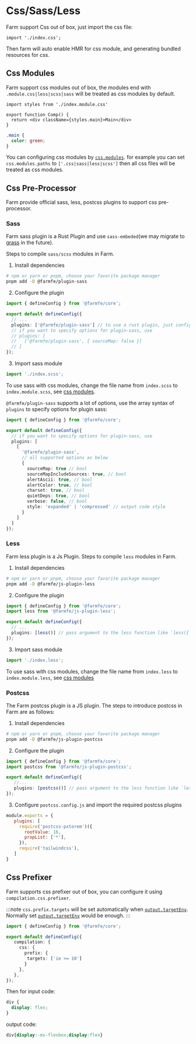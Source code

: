 # Css/Sass/Less
Farm support Css out of box, just import the css file:

```tsx
import './index.css';
```

Then farm will auto enable HMR for css module, and generating bundled resources for css.

## Css Modules
Farm support css modules out of box, the modules end with `.module.css|less|scss|sass` will be treated as css modules by default.

```tsx title="comp.tsx"
import styles from './index.module.css'

export function Comp() {
  return <div className={styles.main}>Main</div>
}
```
```css title="index.module.css"
.main {
  color: green;
}
```
You can configuring css modules by [`css.modules`](/docs/config/compilation-options#cssmodules). for example you can set `css.modules.paths` to `['.css|sass|less|scss']` then all css files will be treated as css modules.

## Css Pre-Processor
Farm provide official sass, less, postcss plugins to support css pre-processor.

### Sass
Farm sass plugin is a Rust Plugin and use `sass-embeded`(we may migrate to [grass](https://github.com/connorskees/grass) in the future).

Steps to compile `sass/scss` modules in Farm.
1. Install dependencies
```sh
# npm or yarn or pnpm, choose your favorite package manager
pnpm add -D @farmfe/plugin-sass
```

2. Configure the plugin
```ts
import { defineConfig } from '@farmfe/core';

export default defineConfig({
  // ...
  plugins: ['@farmfe/plugin-sass'] // to use a rust plugin, just configure its package name as a string
  // if you want to specify options for plugin-sass, use
  // plugins: [
  //   ['@farmfe/plugin-sass', { sourceMap: false }]
  // ]
});
```

3. Import sass module
```ts
import './index.scss';
```

To use sass with css modules, change the file name from `index.scss` to `index.module.scss`, see [css modules](/docs/config/farm-config#cssmodules).

`@farmfe/plugin-sass` supports a lot of options, use the array syntax of `plugins` to specify options for plugin sass:

```ts
import { defineConfig } from '@farmfe/core';

export default defineConfig({
  // if you want to specify options for plugin-sass, use
  plugins: [
    [
      '@farmfe/plugin-sass',
      // all supported options as below
      {
        sourceMap: true // bool
        sourceMapIncludeSources: true, // bool
        alertAscii: true, // bool
        alertColor: true, // bool
        charset: true, // bool
        quietDeps: true, // bool
        verbose: false, // bool
        style: 'expanded' | 'compressed' // output code style
      }
    ]
  ]
});
```


### Less
Farm less plugin is a Js Plugin. Steps to compile `less` modules in Farm.

1. Install dependencies
```sh
# npm or yarn or pnpm, choose your favorite package manager
pnpm add -D @farmfe/js-plugin-less
```

2. Configure the plugin
```ts
import { defineConfig } from '@farmfe/core';
import less from '@farmfe/js-plugin-less';

export default defineConfig({
  // ...
  plugins: [less()] // pass argument to the less function like `less({ /* your options */ })` to specify less options
});
```

3. Import sass module
```ts
import './index.less';
```

To use sass with css modules, change the file name from `index.less` to `index.module.less`, see [css modules](/docs/config/farm-config#cssmodules)

### Postcss
The Farm postcss plugin is a JS plugin. The steps to introduce postcss in Farm are as follows:

1. Install dependencies
```sh
# npm or yarn or pnpm, choose your favorite package manager
pnpm add -D @farmfe/js-plugin-postcss
```

2. Configure the plugin
```ts
import { defineConfig } from '@farmfe/core';
import postcss from '@farmfe/js-plugin-postcss';

export default defineConfig({
   //...
   plugins: [postcss()] // pass argument to the less function like `less({ /* your options */ })` to specify less options
});
```

3. Configure `postcss.config.js` and import the required postcss plugins

```js title=postcss.config.js
module.exports = {
   plugins: [
     require('postcss-pxtorem')({
       rootValue: 16,
       propList: ['*'],
     }),
     require('tailwindcss'),
   ]
}
```

## Css Prefixer
Farm supports css prefixer out of box, you can configure it using `compilation.css.prefixer`.

:::note
`css.prefix.targets` will be set automatically when [`output.targetEnv`](/docs/config/compilation-options#output-targetenv). Normally set [`output.targetEnv`](/docs/config/compilation-options#output-targetenv) would be enough.
:::

```ts title="farm.config.ts"
import { defineConfig } from '@farmfe/core';

export default defineConfig({
   compilation: {
     css: {
       prefix: {
        targets: ['ie >= 10']
       }
     },
   },
});
```
Then for input code:
```css
div {
  display: flex;
}
```
output code:
```css
div{display:-ms-flexbox;display:flex}
```
